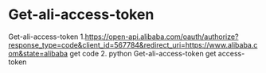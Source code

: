 # Get-ali-access-token
Get-ali-access-token
1.https://open-api.alibaba.com/oauth/authorize?response_type=code&client_id=567784&redirect_uri=https://www.alibaba.com&state=alibaba
get code
2.
python Get-ali-access-token
get access-token
